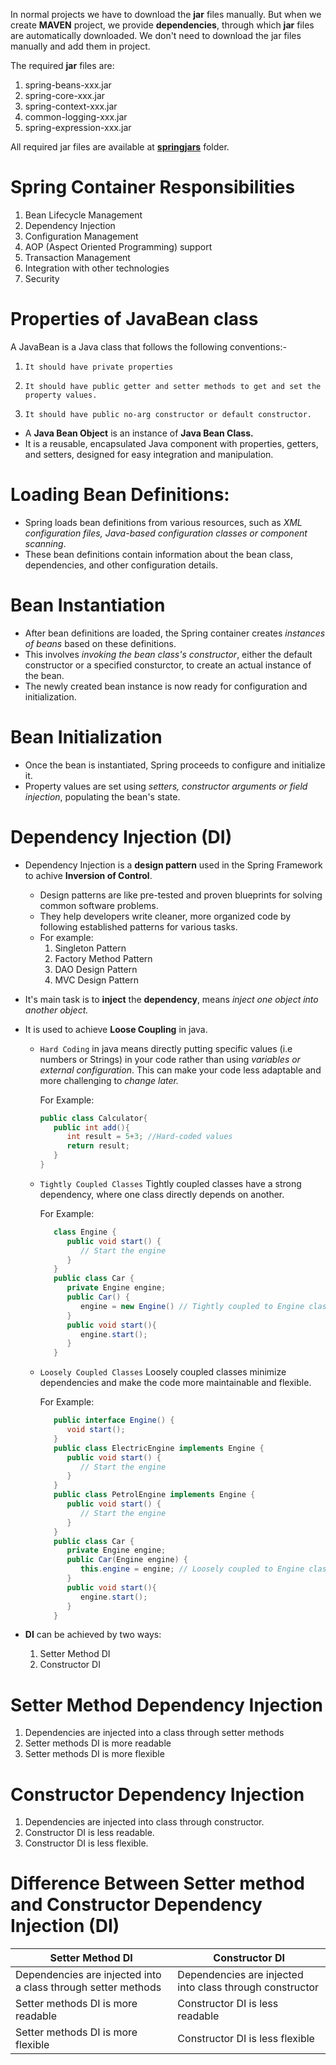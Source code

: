 In normal projects we have to download the **jar** files manually. But when we create **MAVEN** project, we provide **dependencies**, through which **jar** files are automatically downloaded. We don't need to download the jar files manually and add them in project.

The required **jar** files are:
   1.   spring-beans-xxx.jar
   2.   spring-core-xxx.jar
   3.   spring-context-xxx.jar
   4.   common-logging-xxx.jar
   5.   spring-expression-xxx.jar
   
All required jar files are available at [**springjars**](springjars) folder.

# Spring Container Responsibilities
1. Bean Lifecycle Management
2. Dependency Injection
3. Configuration Management
4. AOP (Aspect Oriented Programming) support
5. Transaction Management
6. Integration with other technologies
7. Security

# Properties of JavaBean class
A JavaBean is a Java class that follows the following conventions:-
1. `It should have private properties`

2. `It should have public getter and setter methods to get and set the property values.`

3. `It should have public no-arg constructor or default constructor.`

- A **Java Bean Object** is an instance of **Java Bean Class.**
- It is a reusable, encapsulated Java component with properties, getters, and setters, designed for easy integration and manipulation.  

# Loading Bean Definitions:
- Spring loads bean definitions from various resources, such as *XML configuration files, Java-based configuration classes or component scanning*.
- These bean definitions contain information about the bean class, dependencies, and other configuration details.

# Bean Instantiation
- After bean definitions are loaded, the Spring container creates *instances of beans* based on these definitions.
- This involves *invoking the bean class's constructor*, either the default constructor or a specified consturctor, to create an actual instance of the bean.
- The newly created bean instance is now ready for configuration and initialization.

# Bean Initialization
- Once the bean is instantiated, Spring proceeds to configure and initialize it.
- Property values are set using *setters, constructor arguments or field injection*, populating the bean's state.

# Dependency Injection (DI)
- Dependency Injection is a **design pattern** used in the Spring Framework to achive **Inversion of Control**.
    - Design patterns are like pre-tested and proven blueprints for solving common software problems.
    - They help developers write cleaner, more organized code by following established patterns for various tasks.
    - For example:
        1. Singleton Pattern
        2. Factory Method Pattern
        3. DAO Design Pattern
        4. MVC Design Pattern

- It's main task is to **inject** the **dependency**, means *inject one object into another object.*

- It is used to achieve **Loose Coupling** in java.

  - `Hard Coding` in java means directly putting specific  values (i.e numbers or Strings) in your code rather than using *variables or external configuration*. This can make your code less adaptable and more challenging to *change later.*

      For Example:

      ```Java
      public class Calculator{
         public int add(){
            int result = 5+3; //Hard-coded values
            return result;
         }
      }
      ```
   -  `Tightly Coupled Classes` Tightly coupled classes have a strong dependency, where one class directly depends on another.

      For Example:

      ```java
         class Engine {
            public void start() {
               // Start the engine
            }
         }
         public class Car {
            private Engine engine;
            public Car() {
               engine = new Engine() // Tightly coupled to Engine class
            }
            public void start(){
               engine.start();
            }
         }
      ```
   -  `Loosely Coupled Classes` Loosely coupled classes minimize dependencies and make the code more maintainable and flexible.

      For Example:

      ```java
         public interface Engine() {
            void start();
         }
         public class ElectricEngine implements Engine {
            public void start() {
               // Start the engine
            }
         }
         public class PetrolEngine implements Engine {
            public void start() {
               // Start the engine
            }
         }
         public class Car {
            private Engine engine;
            public Car(Engine engine) {
               this.engine = engine; // Loosely coupled to Engine class
            }
            public void start(){
               engine.start();
            }
         }
         ```
- **DI** can be achieved by two ways:
    1. Setter Method DI
    2. Constructor DI

# Setter Method Dependency Injection
1. Dependencies are injected into a class through setter methods
2. Setter methods DI is more readable
3. Setter methods DI is more flexible

# Constructor Dependency Injection
1. Dependencies are injected into class through constructor. 
2. Constructor DI is less readable.
3. Constructor DI is less flexible.

# Difference Between Setter method and Constructor Dependency Injection (DI)
| Setter Method DI | Constructor DI|
|------------------|---------------|
| Dependencies are injected into a class through setter methods | Dependencies are injected into class through constructor |
| Setter methods DI is more readable | Constructor DI is less readable |
| Setter methods DI is more flexible | Constructor DI is less flexible |